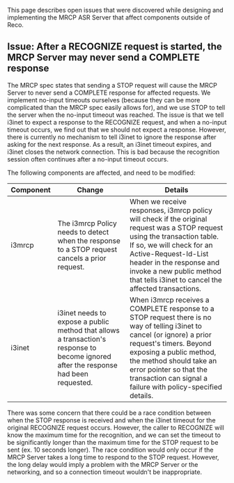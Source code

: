 This page describes open issues that were discovered while designing and implementing the MRCP ASR Server that affect components outside of Reco.

## Issue: After a RECOGNIZE request is started, the MRCP Server may never send a COMPLETE response

The MRCP spec states that sending a STOP request will cause the MRCP Server to never send a COMPLETE response for affected requests.  We implement no-input timeouts ourselves (because they can be more complicated than the MRCP spec easily allows for), and we use STOP to tell the server when the no-input timeout was reached.  The issue is that we tell i3inet to expect a response to the RECOGNIZE request, and when a no-input timeout occurs, we find out that we should not expect a response.  However, there is currently no mechanism to tell i3inet to ignore the response after asking for the next response.  As a result, an i3inet timeout expires, and i3inet closes the network connection.  This is bad because the recognition session often continues after a no-input timeout occurs.

The following components are affected, and need to be modified:

Component  |  Change  |  Details   
---|---|---  
i3mrcp  |  The i3mrcp Policy needs to detect when the response to a STOP request cancels a prior request.  |  When we receive responses, i3mrcp policy will check if the original request was a STOP request using the transaction table.  If so, we will check for an Active-Request-Id-List header in the response and invoke a new public method that tells i3inet to cancel the affected transactions.   
i3inet  |  i3inet needs to expose a public method that allows a transaction's response to become ignored after the response had been requested.  |  When i3mrcp receives a COMPLETE response to a STOP request there is no way of telling i3inet to cancel (or ignore) a prior request's timers. Beyond exposing a public method, the method should take an error pointer so that the transaction can signal a failure with policy-specified details.   
  
There was some concern that there could be a race condition between when the STOP response is received and when the i3inet timeout for the original RECOGNIZE request occurs.  However, the caller to RECOGNIZE will know the maximum time for the recognition, and we can set the timeout to be significantly longer than the maximum time for the STOP request to be sent (ex. 10 seconds longer).  The race condition would only occur if the MRCP Server takes a long time to respond to the STOP request.  However, the long delay would imply a problem with the MRCP Server or the networking, and so a connection timeout wouldn't be inappropriate.
